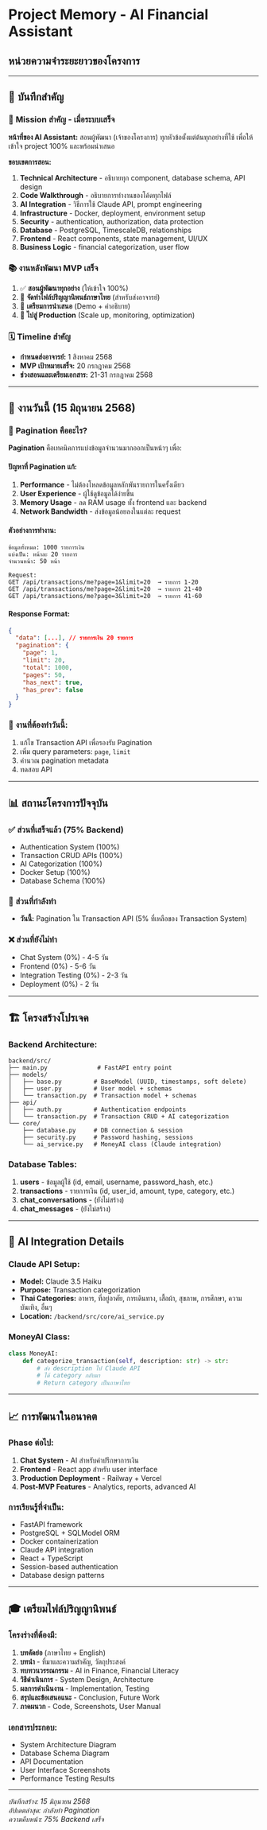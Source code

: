 # Project Memory - AI Financial Assistant
## หน่วยความจำระยะยาวของโครงการ

---

## 📝 บันทึกสำคัญ

### 🎯 **Mission สำคัญ - เมื่อระบบเสร็จ**
**หน้าที่ของ AI Assistant:** สอนผู้พัฒนา (เจ้าของโครงการ) ทุกหัวข้อตั้งแต่ต้นทุกอย่างที่ใช้ เพื่อให้เข้าใจ project 100% และพร้อมนำเสนอ

**ขอบเขตการสอน:**
1. **Technical Architecture** - อธิบายทุก component, database schema, API design
2. **Code Walkthrough** - อธิบายการทำงานของโค้ดทุกไฟล์
3. **AI Integration** - วิธีการใช้ Claude API, prompt engineering
4. **Infrastructure** - Docker, deployment, environment setup
5. **Security** - authentication, authorization, data protection
6. **Database** - PostgreSQL, TimescaleDB, relationships
7. **Frontend** - React components, state management, UI/UX
8. **Business Logic** - financial categorization, user flow

### 📚 **งานหลังพัฒนา MVP เสร็จ**
1. ✅ **สอนผู้พัฒนาทุกอย่าง** (ให้เข้าใจ 100%)
2. 🔄 **จัดทำไฟล์ปริญญานิพนธ์ภาษาไทย** (สำหรับส่งอาจารย์)
3. 🔄 **เตรียมการนำเสนอ** (Demo + คำอธิบาย)
4. 🔄 **ไปสู่ Production** (Scale up, monitoring, optimization)

### 🗓 **Timeline สำคัญ**
- **กำหนดส่งอาจารย์:** 1 สิงหาคม 2568
- **MVP เป้าหมายเสร็จ:** 20 กรกฎาคม 2568
- **ช่วงสอนและเตรียมเอกสาร:** 21-31 กรกฎาคม 2568

---

## 🔄 งานวันนี้ (15 มิถุนายน 2568)

### 📖 **Pagination คืออะไร?**

**Pagination** คือเทคนิคการแบ่งข้อมูลจำนวนมากออกเป็นหน้าๆ เพื่อ:

#### ปัญหาที่ Pagination แก้:
1. **Performance** - ไม่ต้องโหลดข้อมูลหลักพันรายการในครั้งเดียว
2. **User Experience** - ผู้ใช้ดูข้อมูลได้ง่ายขึ้น
3. **Memory Usage** - ลด RAM usage ทั้ง frontend และ backend
4. **Network Bandwidth** - ส่งข้อมูลน้อยลงในแต่ละ request

#### ตัวอย่างการทำงาน:
```
ข้อมูลทั้งหมด: 1000 รายการเงิน
แบ่งเป็น: หน้าละ 20 รายการ
จำนวนหน้า: 50 หน้า

Request:
GET /api/transactions/me?page=1&limit=20  → รายการ 1-20
GET /api/transactions/me?page=2&limit=20  → รายการ 21-40
GET /api/transactions/me?page=3&limit=20  → รายการ 41-60
```

#### Response Format:
```json
{
  "data": [...], // รายการเงิน 20 รายการ
  "pagination": {
    "page": 1,
    "limit": 20, 
    "total": 1000,
    "pages": 50,
    "has_next": true,
    "has_prev": false
  }
}
```

### 🎯 **งานที่ต้องทำวันนี้:**
1. แก้ไข Transaction API เพื่อรองรับ Pagination
2. เพิ่ม query parameters: `page`, `limit`
3. คำนวณ pagination metadata
4. ทดสอบ API

---

## 📊 **สถานะโครงการปัจจุบัน**

### ✅ **ส่วนที่เสร็จแล้ว (75% Backend)**
- Authentication System (100%)
- Transaction CRUD APIs (100%)
- AI Categorization (100%)
- Docker Setup (100%)
- Database Schema (100%)

### 🔄 **ส่วนที่กำลังทำ**
- **วันนี้:** Pagination ใน Transaction API (5% ที่เหลือของ Transaction System)

### ❌ **ส่วนที่ยังไม่ทำ**
- Chat System (0%) - 4-5 วัน
- Frontend (0%) - 5-6 วัน  
- Integration Testing (0%) - 2-3 วัน
- Deployment (0%) - 2 วัน

---

## 🏗 **โครงสร้างโปรเจค**

### Backend Architecture:
```
backend/src/
├── main.py              # FastAPI entry point
├── models/             
│   ├── base.py         # BaseModel (UUID, timestamps, soft delete)
│   ├── user.py         # User model + schemas
│   └── transaction.py  # Transaction model + schemas
├── api/
│   ├── auth.py         # Authentication endpoints
│   └── transaction.py  # Transaction CRUD + AI categorization
└── core/
    ├── database.py     # DB connection & session
    ├── security.py     # Password hashing, sessions
    └── ai_service.py   # MoneyAI class (Claude integration)
```

### Database Tables:
1. **users** - ข้อมูลผู้ใช้ (id, email, username, password_hash, etc.)
2. **transactions** - รายการเงิน (id, user_id, amount, type, category, etc.)
3. **chat_conversations** - (ยังไม่สร้าง)
4. **chat_messages** - (ยังไม่สร้าง)

---

## 🤖 **AI Integration Details**

### Claude API Setup:
- **Model:** Claude 3.5 Haiku
- **Purpose:** Transaction categorization
- **Thai Categories:** อาหาร, ที่อยู่อาศัย, การเดินทาง, เสื้อผ้า, สุขภาพ, การศึกษา, ความบันเทิง, อื่นๆ
- **Location:** `/backend/src/core/ai_service.py`

### MoneyAI Class:
```python
class MoneyAI:
    def categorize_transaction(self, description: str) -> str:
        # ส่ง description ไป Claude API
        # ได้ category กลับมา
        # Return category เป็นภาษาไทย
```

---

## 📈 **การพัฒนาในอนาคต**

### Phase ต่อไป:
1. **Chat System** - AI สำหรับคำปรึกษาการเงิน
2. **Frontend** - React app สำหรับ user interface
3. **Production Deployment** - Railway + Vercel
4. **Post-MVP Features** - Analytics, reports, advanced AI

### การเรียนรู้ที่จำเป็น:
- FastAPI framework
- PostgreSQL + SQLModel ORM
- Docker containerization
- Claude API integration
- React + TypeScript
- Session-based authentication
- Database design patterns

---

## 🎓 **เตรียมไฟล์ปริญญานิพนธ์**

### โครงร่างที่ต้องมี:
1. **บทคัดย่อ** (ภาษาไทย + English)
2. **บทนำ** - ที่มาและความสำคัญ, วัตถุประสงค์
3. **ทบทวนวรรณกรรม** - AI in Finance, Financial Literacy
4. **วิธีดำเนินการ** - System Design, Architecture
5. **ผลการดำเนินงาน** - Implementation, Testing
6. **สรุปและข้อเสนอแนะ** - Conclusion, Future Work
7. **ภาคผนวก** - Code, Screenshots, User Manual

### เอกสารประกอบ:
- System Architecture Diagram
- Database Schema Diagram  
- API Documentation
- User Interface Screenshots
- Performance Testing Results

---

*บันทึกสร้าง: 15 มิถุนายน 2568*  
*อัปเดตล่าสุด: กำลังทำ Pagination*  
*ความคืบหน้า: 75% Backend เสร็จ*